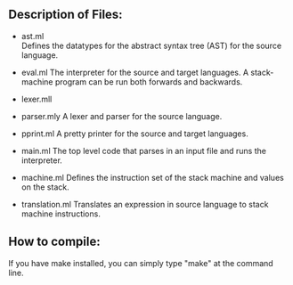 Description of Files:
---------------------
  - ast.ml    
      Defines the datatypes for the abstract syntax tree (AST) for
      the source language.

  - eval.ml
      The interpreter for the source and target languages. A stack-machine
      program can be run both forwards and backwards.

  - lexer.mll
  - parser.mly
      A lexer and parser for the source language.

  - pprint.ml
      A pretty printer for the source and target languages.

  - main.ml
      The top level code that parses in an input file and runs the
      interpreter.

  - machine.ml
      Defines the instruction set of the stack machine and 
      values on the stack.

  - translation.ml
      Translates an expression in source language to stack machine instructions.    
  
How to compile:
---------------

  If you have make installed, you can simply type "make" at the
  command line. 
